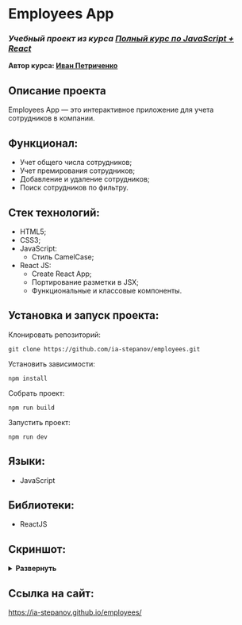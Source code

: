 # Employees App
### ***Учебный проект из курса [Полный курс по JavaScript + React](https://www.udemy.com/course/javascript_full/)***  
**Автор курса: [Иван Петриченко](https://www.udemy.com/user/yan-kovalenko-2/)**

## Описание проекта
Employees App — это интерактивное приложение для учета сотрудников в компании.

## Функционал:
- Учет общего числа сотрудников;
- Учет премирования сотрудников;
- Добавление и удаление сотрудников;
- Поиск сотрудников по фильтру.

## Стек технологий:
- HTML5;
- CSS3;
- JavaScript:
  - Стиль CamelCase;
- React JS:
  - Create React App;
  - Портирование разметки в JSX;
  - Функциональные и классовые компоненты.


## Установка и запуск проекта:
Клонировать репозиторий:

    git clone https://github.com/ia-stepanov/employees.git

Установить зависимости:

    npm install

Собрать проект:

    npm run build

Запустить проект:

    npm run dev

## Языки:
- JavaScript

## Библиотеки:
- ReactJS

## Скриншот:
<details><summary><b>Развернуть</b></summary>

[![employees](https://user-images.githubusercontent.com/86494748/173186499-06ed5f49-389a-421b-a583-0ec31f300fb8.jpg)](https://ia-stepanov.github.io/employees/)

</details>

## Ссылка на сайт:
https://ia-stepanov.github.io/employees/